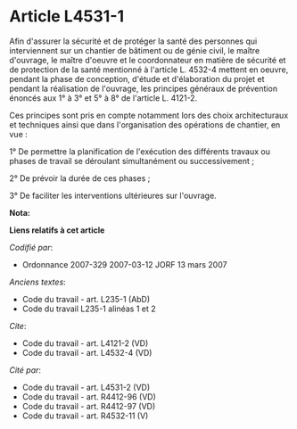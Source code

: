 # Article L4531-1

Afin d'assurer la sécurité et de protéger la santé des personnes qui interviennent sur un chantier de bâtiment ou de génie
civil, le maître d'ouvrage, le maître d'oeuvre et le coordonnateur en matière de sécurité et de protection de la santé
mentionné à l'article L. 4532-4 mettent en oeuvre, pendant la phase de conception, d'étude et d'élaboration du projet et
pendant la réalisation de l'ouvrage, les principes généraux de prévention énoncés aux 1° à 3° et 5° à 8° de l'article L.
4121-2.

Ces principes sont pris en compte notamment lors des choix architecturaux et techniques ainsi que dans l'organisation des
opérations de chantier, en vue :

1° De permettre la planification de l'exécution des différents travaux ou phases de travail se déroulant simultanément ou
successivement ;

2° De prévoir la durée de ces phases ;

3° De faciliter les interventions ultérieures sur l'ouvrage.

**Nota:**



**Liens relatifs à cet article**

_Codifié par_:

  - Ordonnance 2007-329 2007-03-12 JORF 13 mars 2007

_Anciens textes_:

  - Code du travail - art. L235-1 (AbD)
  - Code du travail L235-1 alinéas 1 et 2

_Cite_:

  - Code du travail - art. L4121-2 (VD)
  - Code du travail - art. L4532-4 (VD)

_Cité par_:

  - Code du travail - art. L4531-2 (VD)
  - Code du travail - art. R4412-96 (VD)
  - Code du travail - art. R4412-97 (VD)
  - Code du travail - art. R4532-11 (V)
